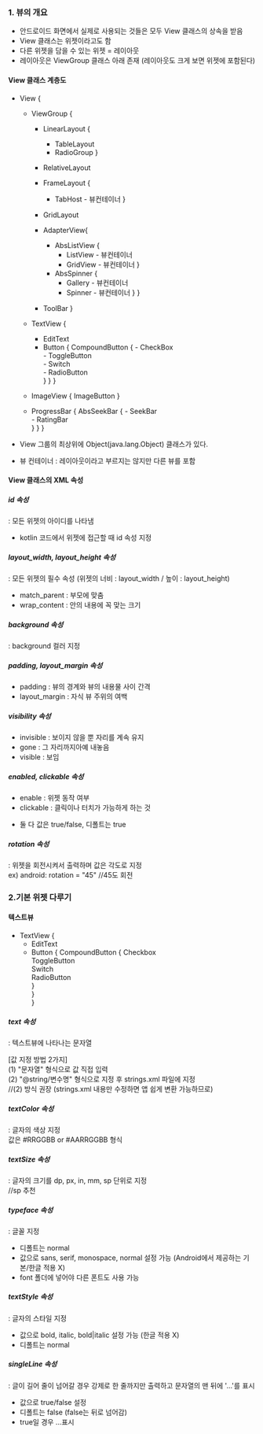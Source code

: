 ### 1. 뷰의 개요

- 안드로이드 화면에서 실제로 사용되는 것들은 모두 View 클래스의 상속을 받음
- View 클래스는 위젯이라고도 함
- 다른 위젯을 담을 수 있는 위젯 = 레이아웃
- 레이아웃은 ViewGroup 클래스 아래 존재 (레이아웃도 크게 보면 위젯에 포함된다)

#### View 클래스 계층도
- View {
    - ViewGroup {
        - LinearLayout {
            * TableLayout
            * RadioGroup
        }
        - RelativeLayout

        - FrameLayout {
            * TabHost - 뷰컨테이너
        }
        - GridLayout

        - AdapterView{
            * AbsListView {
                * ListView - 뷰컨테이너
                * GridView - 뷰컨테이너
            }
            * AbsSpinner {
                * Gallery - 뷰컨테이너
                * Spinner - 뷰컨테이너
            }
        }
        - ToolBar
    }
    - TextView {
        - EditText
        - Button {
            CompoundButton {
                - CheckBox  
                - ToggleButton  
                - Switch  
                - RadioButton  
            } 
        }
    }

    - ImageView {
        ImageButton
    }

    - ProgressBar {
        AbsSeekBar {
            - SeekBar  
            - RatingBar  
        }
    }
}

- View 그룹의 최상위에 Object(java.lang.Object) 클래스가 있다.
- 뷰 컨테이너 : 레이아웃이라고 부르지는 않지만 다른 뷰를 포함

#### View 클래스의 XML 속성

##### id 속성
: 모든 위젯의 아이디를 나타냄
- kotlin 코드에서 위젯에 접근할 때 id 속성 지정

##### layout_width, layout_height 속성
: 모든 위젯의 필수 속성 (위젯의 너비 : layout_width / 높이 : layout_height)
* match_parent : 부모에 맞춤
* wrap_content : 안의 내용에 꼭 맞는 크기

##### background 속성
: background 컬러 지정

##### padding, layout_margin 속성
* padding : 뷰의 경계와 뷰의 내용물 사이 간격
* layout_margin : 자식 뷰 주위의 여백


##### visibility 속성
* invisible : 보이지 않을 뿐 자리를 계속 유지
* gone : 그 자리까지아예 내놓음
* visible : 보임

##### enabled, clickable 속성  
* enable : 위젯 동작 여부  
* clickable : 클릭이나 터치가 가능하게 하는 것  
- 둘 다 값은 true/false, 디폴트는 true  

##### rotation 속성  
: 위젯을 회전시켜서 출력하며 값은 각도로 지정  
ex) android: rotation = "45"  //45도 회전  

### 2.기본 위젯 다루기

#### 텍스트뷰
- TextView {
    - EditText
    - Button {
        CompoundButton {
            Checkbox  
            ToggleButton  
            Switch  
            RadioButton  
        }  
    }  
}  

##### text 속성  
: 텍스트뷰에 나타나는 문자열  

[값 지정 방법 2가지]  
(1) "문자열" 형식으로 값 직접 입력  
(2) "@string/변수명" 형식으로 지정 후 strings.xml 파일에 지정   
//(2) 방식 권장 (strings.xml 내용만 수정하면 앱 쉽게 변환 가능하므로)  

##### textColor 속성
: 글자의 색상 지정  
값은 #RRGGBB or #AARRGGBB 형식  

##### textSize 속성
: 글자의 크기를 dp, px, in, mm, sp 단위로 지정  
//sp 추천  

##### typeface 속성
: 글꼴 지정  
- 디폴트는 normal  
- 값으로 sans, serif, monospace, normal 설정 가능 (Android에서 제공하는 기본/한글 적용 X)  
- font 폴더에 넣어야 다른 폰트도 사용 가능  

##### textStyle 속성
: 글자의 스타일 지정
- 값으로 bold, italic, bold|italic 설정 가능 (한글 적용 X)  
- 디폴트는 normal  

##### singleLine 속성
: 글이 길어 줄이 넘어갈 경우 강제로 한 줄까지만 출력하고 문자열의 맨 뒤에 '...'를 표시
- 값으로 true/false 설정
- 디폴트는 false  (false는 뒤로 넘어감)
- true일 경우 ...표시

